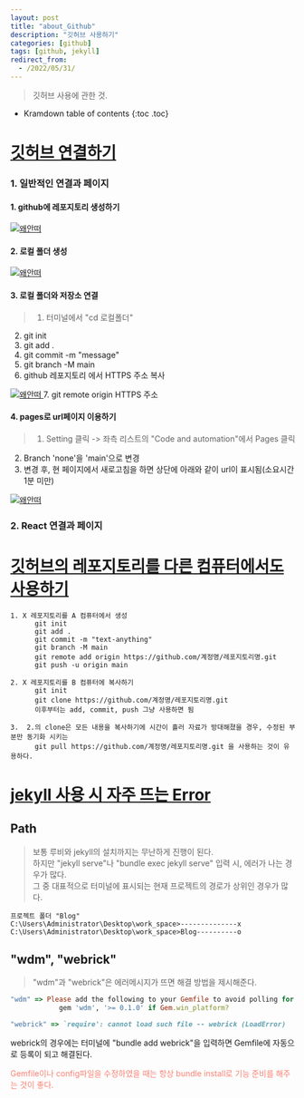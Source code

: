 ```yaml
---
layout: post
title: "about_Github"
description: "깃허브 사용하기"
categories: [github]
tags: [github, jekyll]
redirect_from:
  - /2022/05/31/
---
```


> 깃허브 사용에 관한 것.

* Kramdown table of contents
{:toc .toc}

# <ins> 깃허브 연결하기 </ins>
### 1. 일반적인 연결과 페이지
#### 1. github에 레포지토리 생성하기
> 
<a class="post-image" href="{{site.baseurl}}/assets/images/github/leaflet1.png">
<img itemprop="image" data-src="{{site.baseurl}}/assets/images/github/leaflet1.png" src="{{site.baseurl}}/assets/javascripts/unveil/loader.gif" alt="왜안떠" />
</a>

#### 2. 로컬 폴더 생성
> 
<a class="post-image" href="{{site.baseurl}}/assets/images/github/folder1.png">
      <img itemprop="image" data-src="{{site.baseurl}}/assets/images/github/folder1.png" src="{{site.baseurl}}/assets/javascripts/unveil/loader.gif" alt="왜안떠" />
</a>

#### 3. 로컬 폴더와 저장소 연결
> 1. 터미널에서 "cd 로컬폴더"
2. git init
3. git add .
4. git commit -m "message"
5. git branch -M main
6. github 레포지토리 에서 HTTPS 주소 복사
<a class="post-image" href="{{site.baseurl}}/assets/images/github/code1.png">
      <img itemprop="image" data-src="{{site.baseurl}}/assets/images/github/code1.png" src="{{site.baseurl}}/assets/javascripts/unveil/loader.gif" alt="왜안떠" />
</a>
7. git remote origin HTTPS 주소

#### 4. pages로 url페이지 이용하기
> 1. Setting 클릭 -> 좌측 리스트의 "Code and automation"에서 Pages 클릭
2. Branch 'none'을 'main'으로 변경
3. 변경 후, 현 페이지에서 새로고침을 하면 상단에 아래와 같이 url이 표시됨(소요시간 1분 미만)  
<a class="post-image" href="{{site.baseurl}}/assets/images/github/Pages.png">
      <img itemprop="image" data-src="{{site.baseurl}}/assets/images/github/Pages.png" src="{{site.baseurl}}/assets/javascripts/unveil/loader.gif" alt="왜안떠" />
</a>

### 2. React 연결과 페이지


# <ins>깃허브의 레포지토리를 다른 컴퓨터에서도 사용하기</ins>
~~~~
1. X 레포지토리를 A 컴퓨터에서 생성
      git init
      git add .
      git commit -m "text-anything"
      git branch -M main
      git remote add origin https://github.com/계정명/레포지토리명.git
      git push -u origin main

2. X 레포지토리를 B 컴퓨터에 복사하기
      git init
      git clone https://github.com/계정명/레포지토리명.git
      이후부터는 add, commit, push 그냥 사용하면 됨

3.  2.의 clone은 모든 내용을 복사하기에 시간이 흘러 자료가 방대해졌을 경우, 수정된 부분만 동기화 시키는
      git pull https://github.com/계정명/레포지토리명.git 을 사용하는 것이 유용하다.
~~~~


# <ins>jekyll 사용 시 자주 뜨는 Error</ins>
## Path
> 보통 루비와 jekyll의 설치까지는 무난하게 진행이 된다.<br>
하지만 "jekyll serve"나 "bundle exec jekyll serve" 입력 시, 에러가 나는 경우가 많다.<br>
그 중 대표적으로 터미널에 표시되는 현재 프로젝트의 경로가 상위인 경우가 많다.

~~~
프로젝트 폴더 "Blog"
C:\Users\Administrator\Desktop\work_space>--------------x
C:\Users\Administrator\Desktop\work_space>Blog----------o
~~~

## "wdm", "webrick"
> "wdm"과 "webrick"은 에러메시지가 뜨면 해결 방법을 제시해준다.

~~~~ruby
"wdm" => Please add the following to your Gemfile to avoid polling for changes:
            gem 'wdm', '>= 0.1.0' if Gem.win_platform?

"webrick" => `require': cannot load such file -- webrick (LoadError)
~~~~
webrick의 경우에는 터미널에 "bundle add webrick"을 입력하면 Gemfile에 자동으로 등록이 되고 해결된다.<br>
<div style="color:salmon">Gemfile이나 config파일을 수정하였을 때는 항상 bundle install로 기능 준비를 해주는 것이 좋다.</div>